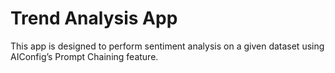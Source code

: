 # Trend Analysis App
This app is designed to perform sentiment analysis on a given dataset using AIConfig’s Prompt Chaining feature. 
